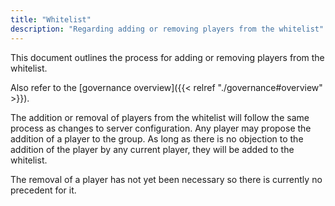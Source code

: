 ```yaml
---
title: "Whitelist"
description: "Regarding adding or removing players from the whitelist"
---
```



This document outlines the process for adding or removing players from the whitelist.

Also refer to the [governance overview]({{< relref "./governance#overview" >}}).

The addition or removal of players from the whitelist will follow the same process as changes to server configuration. Any player may propose the addition of a player to the group. As long as there is no objection to the addition of the player by any current player, they will be added to the whitelist.

The removal of a player has not yet been necessary so there is currently no precedent for it.
